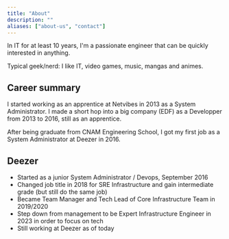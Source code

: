 ```yaml
---
title: "About"
description: ""
aliases: ["about-us", "contact"]
---
```


In IT for at least 10 years, I'm a passionate engineer that can be quickly interested in anything.

Typical geek/nerd: I like IT, video games, music, mangas and animes.

## Career summary

I started working as an apprentice at Netvibes in 2013 as a System Administrator. I made a short hop into a big company (EDF) as a Developper from 2013 to 2016, still as an apprentice. 

After being graduate from CNAM Engineering School, I got my first job as a System Administrator at Deezer in 2016.

## Deezer

- Started as a junior System Administrator / Devops, September 2016
- Changed job title in 2018 for SRE Infrastructure and gain intermediate grade (but still do the same job)
- Became Team Manager and Tech Lead of Core Infrastructure Team in 2019/2020
- Step down from management to be Expert Infrastructure Engineer in 2023 in order to focus on tech
- Still working at Deezer as of today